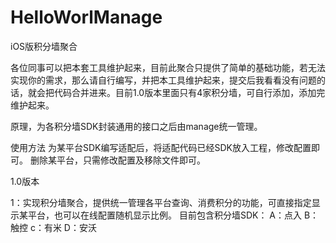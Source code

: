 HelloWorlManage
===============

iOS版积分墙聚合


  各位同事可以把本套工具维护起来，目前此聚合只提供了简单的基础功能，若无法实现你的需求，那么请自行编写，并把本工具维护起来，提交后我看看没有问题的话，就会把代码合并进来。目前1.0版本里面只有4家积分墙，可自行添加，添加完维护起来。


原理，为各积分墙SDK封装通用的接口之后由manage统一管理。

使用方法
    为某平台SDK编写适配后，将适配代码已经SDK放入工程，修改配置即可。
    删除某平台，只需修改配置及移除文件即可。


1.0版本

  1：实现积分墙聚合，提供统一管理各平台查询、消费积分的功能，可直接指定显示某平台，也可以在线配置随机显示比例。
    目前包含积分墙SDK：
      A：点入
      B：触控
      c：有米
      D：安沃
